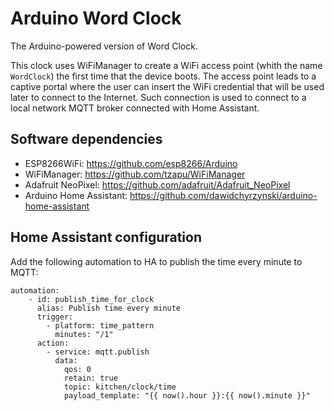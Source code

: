 # Arduino Word Clock
The Arduino-powered version of Word Clock.

This clock uses WiFiManager to create a WiFi access point (whith the name `WordClock`) the first time that the device boots. 
The access point leads to a captive portal where the user can insert the WiFi credential that will be used later to connect to the Internet.
Such connection is used to connect to a local network MQTT broker connected with Home Assistant.

## Software dependencies
* ESP8266WiFi: https://github.com/esp8266/Arduino
* WiFiManager: https://github.com/tzapu/WiFiManager
* Adafruit NeoPixel: https://github.com/adafruit/Adafruit_NeoPixel
* Arduino Home Assistant: https://github.com/dawidchyrzynski/arduino-home-assistant


## Home Assistant configuration
Add the following automation to HA to publish the time every minute to MQTT:

```
automation:
	- id: publish_time_for_clock
	  alias: Publish time every minute
	  trigger:
	    - platform: time_pattern
	      minutes: "/1"
	  action:
	    - service: mqtt.publish
	      data:
	        qos: 0
	        retain: true
	        topic: kitchen/clock/time
	        payload_template: "{{ now().hour }}:{{ now().minute }}"

```
